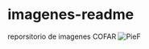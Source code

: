 # imagenes-readme
reporsitorio de imagenes COFAR
![PieF](https://user-images.githubusercontent.com/105664936/168819731-4b1e60e2-caa6-4dde-9ced-8e1ed5a43400.png)

